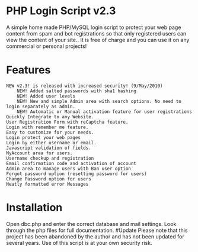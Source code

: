 # PHP Login Script v2.3
A simple home made PHP/MySQL login script to protect your web page content from spam and bot registrations so that only registered users can view the content of your site.. It is free of charge and you can use it on any commercial or personal projects! 

# Features

    NEW v2.3! is released with increased security! (9/May/2010)
        NEW! Added salted passwords with sha1 hashing
        NEW! Added user levels
        NEW! New and simple Admin area with search options. No need to login separately as admin.
        NEW! Automatic or Manual activation feature for user registrations
    Quickly Integrate to any Website.
    User Registration Form with reCaptcha feature.
    Login with remember me feature.
    Easy to customize for your needs.
    Login protect your web pages
    Login by either username or email.
    Javascript validation of fields.
    MyAccount area for users.
    Username checkup and registration
    Email confirmation code and activation of account
    Admin area to manage users with Ban user option
    Forgot password option (resetting password for users)
    Change Password option for users
    Neatly formatted error Messages
# Installation
Open dbc.php and enter the correct database and mail settings. Look through the php files for full documentation.
#Update
Please note that this project has been abandoned by the author and has not been updated for several years. Use of this script is at your own security risk.

